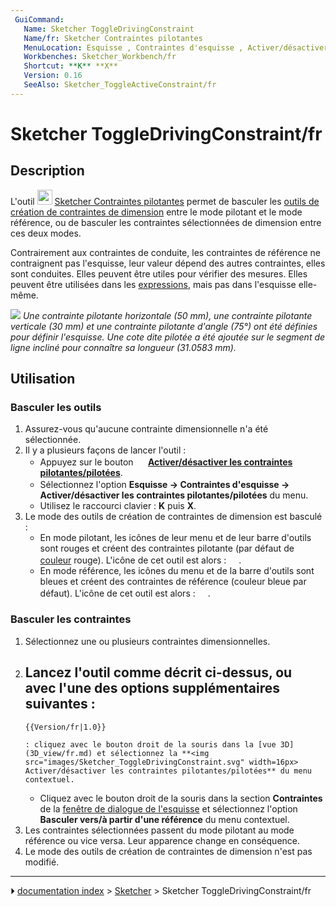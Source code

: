 ```yaml
---
 GuiCommand:
   Name: Sketcher ToggleDrivingConstraint
   Name/fr: Sketcher Contraintes pilotantes
   MenuLocation: Esquisse , Contraintes d'esquisse , Activer/désactiver les contraintes pilotantes/pilotées
   Workbenches: Sketcher_Workbench/fr
   Shortcut: **K** **X**
   Version: 0.16
   SeeAlso: Sketcher_ToggleActiveConstraint/fr
---
```


# Sketcher ToggleDrivingConstraint/fr

## Description

L\'outil <img alt="" src=images/Sketcher_ToggleDrivingConstraint.svg  style="width:24px;"> [Sketcher Contraintes pilotantes](Sketcher_ToggleDrivingConstraint/fr.md) permet de basculer les [outils de création de contraintes de dimension](Sketcher_Workbench/fr#Sketcher_CompDimensionTools.md) entre le mode pilotant et le mode référence, ou de basculer les contraintes sélectionnées de dimension entre ces deux modes.

Contrairement aux contraintes de conduite, les contraintes de référence ne contraignent pas l\'esquisse, leur valeur dépend des autres contraintes, elles sont conduites. Elles peuvent être utiles pour vérifier des mesures. Elles peuvent être utilisées dans les [expressions](Expressions/fr.md), mais pas dans l\'esquisse elle-même.

![](images/Sketcher_ToggleConstraint_example.png ) 
*Une contrainte pilotante horizontale (50 mm), une contrainte pilotante verticale (30 mm) et une contrainte pilotante d'angle (75°) ont été définies pour définir l'esquisse. Une cote dite pilotée a été ajoutée sur le segment de ligne incliné pour connaître sa longueur (31.0583 mm).*



## Utilisation



### Basculer les outils 

1.  Assurez-vous qu\'aucune contrainte dimensionnelle n\'a été sélectionnée.
2.  Il y a plusieurs façons de lancer l\'outil :
    -   Appuyez sur le bouton **<img src="images/Sketcher_ToggleDrivingConstraint.svg" width=16px> [Activer/désactiver les contraintes pilotantes/pilotées](Sketcher_ToggleDrivingConstraint/fr.md)**.
    -   Sélectionnez l\'option **Esquisse → Contraintes d'esquisse → <img src="images/Sketcher_ToggleDrivingConstraint.svg" width=16px> Activer/désactiver les contraintes pilotantes/pilotées** du menu.
    -   Utilisez le raccourci clavier : **K** puis **X**.
3.  Le mode des outils de création de contraintes de dimension est basculé :
    -   En mode pilotant, les icônes de leur menu et de leur barre d\'outils sont rouges et créent des contraintes pilotante (par défaut de [couleur](Sketcher_Preferences/fr#Apparence.md) rouge). L\'icône de cet outil est alors : <img alt="" src=images/Sketcher_ToggleConstraint.svg  style="width:16px;">.
    -   En mode référence, les icônes du menu et de la barre d\'outils sont bleues et créent des contraintes de référence (couleur bleue par défaut). L\'icône de cet outil est alors : <img alt="" src=images/Sketcher_ToggleConstraint_Driven.svg  style="width:16px;">.



### Basculer les contraintes 

1.  Sélectionnez une ou plusieurs contraintes dimensionnelles.
2.  Lancez l\'outil comme décrit ci-dessus, ou avec l\'une des options supplémentaires suivantes :
    -   
        {{Version/fr|1.0}}
        
        : cliquez avec le bouton droit de la souris dans la [vue 3D](3D_view/fr.md) et sélectionnez la **<img src="images/Sketcher_ToggleDrivingConstraint.svg" width=16px> Activer/désactiver les contraintes pilotantes/pilotées** du menu contextuel.

    -   Cliquez avec le bouton droit de la souris dans la section **Contraintes** de la [fenêtre de dialogue de l\'esquisse](Sketcher_Dialog/fr.md) et sélectionnez l\'option **Basculer vers/à partir d'une référence** du menu contextuel.
3.  Les contraintes sélectionnées passent du mode pilotant au mode référence ou vice versa. Leur apparence change en conséquence.
4.  Le mode des outils de création de contraintes de dimension n\'est pas modifié.



---
⏵ [documentation index](../README.md) > [Sketcher](Sketcher_Workbench.md) > Sketcher ToggleDrivingConstraint/fr
